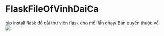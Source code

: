 # FlaskFileOfVinhDaiCa
pip install flask để cài thư viện flask cho mỗi lần chạy/
Bản quyền thuộc về </br>
<img src = "https://upload.wikimedia.org/wikipedia/commons/thumb/5/5f/Siemens-logo.svg/2560px-Siemens-logo.svg.png" />

